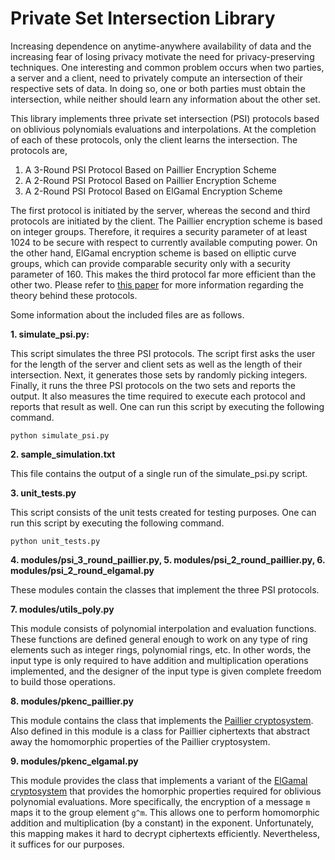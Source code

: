 Private Set Intersection Library
================================

Increasing dependence on anytime-anywhere availability of data and the increasing fear of losing privacy
motivate the need for privacy-preserving techniques. One interesting and common problem occurs when two parties,
a server and a client, need to privately compute an intersection of their respective sets of data.
In doing so, one or both parties must obtain the intersection, while neither should learn any information
about the other set.

This library implements three private set intersection (PSI) protocols based on oblivious polynomials evaluations and
interpolations. At the completion of each of these protocols, only the client learns the intersection.
The protocols are,

1. A 3-Round PSI Protocol Based on Paillier Encryption Scheme
2. A 2-Round PSI Protocol Based on Paillier Encryption Scheme
3. A 2-Round PSI Protocol Based on ElGamal Encryption Scheme

The first protocol is initiated by the server, whereas the second and third protocols are initiated by
the client. The Paillier encryption scheme is based on integer groups. Therefore, it requires a security parameter of
at least 1024 to be secure with respect to currently available computing power. On the other hand, ElGamal
encryption scheme is based on elliptic curve groups, which can provide comparable security only with a security
parameter of 160. This makes the third protocol far more efficient than the other two.
Please refer to [this paper](http://link.springer.com/chapter/10.1007/978-3-642-14577-3_13) for more information
regarding the theory behind these protocols.

Some information about the included files are as follows.

**1. simulate_psi.py:**

This script simulates the three PSI protocols. The script first asks the user for the length of the server and
client sets as well as the length of their intersection. Next, it generates those sets by randomly picking
integers. Finally, it runs the three PSI protocols on the two sets and reports the output. It also measures
the time required to execute each protocol and reports that result as well. One can run this script by executing
the following command.

`python simulate_psi.py`

**2. sample_simulation.txt**

This file contains the output of a single run of the simulate_psi.py script.

**3. unit_tests.py**

This script consists of the unit tests created for testing purposes. One can run this script by executing the following command.

`python unit_tests.py`

**4. modules/psi_3_round_paillier.py, 5. modules/psi_2_round_paillier.py, 6. modules/psi_2_round_elgamal.py**

These modules contain the classes that implement the three PSI protocols.

**7. modules/utils_poly.py**

This module consists of polynomial interpolation and evaluation functions. These functions are defined general
enough to work on any type of ring elements such as integer rings, polynomial rings, etc. In other words, the input
type is only required to have addition and multiplication operations implemented, and the designer of the input
type is given complete freedom to build those operations.

**8. modules/pkenc_paillier.py**

This module contains the class that implements the [Paillier cryptosystem](http://en.wikipedia.org/wiki/Paillier_cryptosystem).
Also defined in this module is a class for Paillier ciphertexts that abstract away the homomorphic properties of
the Paillier cryptosystem.

**9. modules/pkenc_elgamal.py**

This module provides the class that implements a variant of the [ElGamal cryptosystem](http://en.wikipedia.org/wiki/ElGamal)
that provides the homorphic properties required for oblivious polynomial evaluations. More specifically, the encryption of
a message `m` maps it to the group element `g^m`. This allows one to perform homomorphic addition and multiplication (by a constant)
in the exponent. Unfortunately, this mapping makes it hard to decrypt ciphertexts efficiently. Nevertheless, it suffices for
our purposes.
